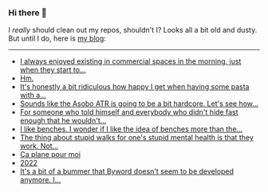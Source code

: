 ### Hi there 👋

I _really_ should clean out my repos, shouldn't I? Looks all a bit old and dusty. But until I do, here is [my blog](https://lostfocus.de/):

--- 

<!-- POST-LIST:START -->
- [I always enjoyed existing in commercial spaces in the morning, just when they start to…](https://lostfocus.de/2023/01/05/231117/)
- [Hm.](https://lostfocus.de/2023/01/04/231114/)
- [It&#39;s honestly a bit ridiculous how happy I get when having some pasta with a…](https://lostfocus.de/2023/01/04/231110/)
- [Sounds like the Asobo ATR is going to be a bit hardcore. Let&#39;s see how…](https://lostfocus.de/2023/01/04/231107/)
- [For someone who told himself and everybody who didn&#39;t hide fast enough that he wouldn&#39;t…](https://lostfocus.de/2023/01/03/231100/)
- [I like benches. I wonder if I like the idea of benches more than the…](https://lostfocus.de/2023/01/03/231094/)
- [The thing about stupid walks for one&#39;s stupid mental health is that they work. Not…](https://lostfocus.de/2023/01/01/231089/)
- [Ça plane pour moi](https://lostfocus.de/2022/12/31/ca-plane-pour-moi/)
- [2022](https://lostfocus.de/2022/12/31/2022/)
- [It&#39;s a bit of a bummer that Byword doesn&#39;t seem to be developed anymore. I…](https://lostfocus.de/2022/12/31/231077/)
<!-- POST-LIST:END -->

<!--
**lostfocus/lostfocus** is a ✨ _special_ ✨ repository because its `README.md` (this file) appears on your GitHub profile.

Here are some ideas to get you started:

- 🔭 I’m currently working on ...
- 🌱 I’m currently learning ...
- 👯 I’m looking to collaborate on ...
- 🤔 I’m looking for help with ...
- 💬 Ask me about ...
- 📫 How to reach me: ...
- 😄 Pronouns: ...
- ⚡ Fun fact: ...
-->
